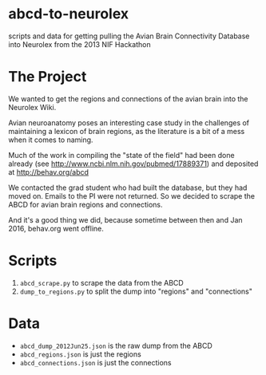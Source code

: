 # abcd-to-neurolex
scripts and data for getting pulling the Avian Brain Connectivity Database into Neurolex from the 2013 NIF Hackathon


# The Project

We wanted to get the regions and connections of the avian brain into the Neurolex Wiki.

Avian neuroanatomy poses an interesting case study in the challenges of maintaining a lexicon of brain regions, as the literature is a bit of a mess when it comes to naming. 

Much of the work in compiling the "state of the field" had been done already (see http://www.ncbi.nlm.nih.gov/pubmed/17889371) and deposited at http://behav.org/abcd

We contacted the grad student who had built the database, but they had moved on. Emails to the PI were not returned. So we decided to scrape the ABCD for avian brain regions and connections.

And it's a good thing we did, because sometime between then and Jan 2016, behav.org went offline.

# Scripts

1. `abcd_scrape.py` to scrape the data from the ABCD
2. `dump_to_regions.py` to split the dump into "regions" and "connections"

# Data

- `abcd_dump_2012Jun25.json` is the raw dump from the ABCD
- `abcd_regions.json` is just the regions
- `abcd_connections.json` is just the connections